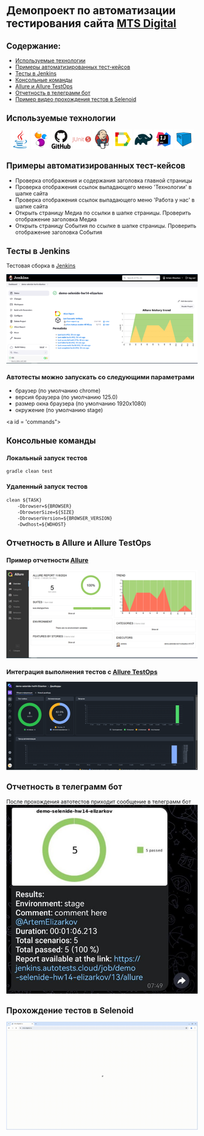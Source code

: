 # Демопроект по автоматизации тестирования сайта [MTS Digital](https://mts-digital.ru/)
## Содержание:
* <a href='#tech'>Используемые технологии</a>  
* <a href='#test'>Примеры автоматизированных тест-кейсов</a>  
* <a href='#jenkins'>Тесты в Jenkins</a>
* <a href='#commands'>Консольные команды</a>
* <a href='#allure'>Allure и Allure TestOps</a>
* <a href='tg'>Отчетность в телеграмм бот</a>
* <a href='video'>Пример видео прохождения тестов в Selenoid</a>

<a id = 'tech'></a>
## Используемые технологии
<p align = 'center'>
<a href='https://www.java.com/'><img src="images/logo/java-original.svg" width="50" height="50" alt='Java'/></a>
<a href='https://selenide.org/'><img src="images/logo/Selenide.svg" width="50" height="50" alt='Selenide'/></a>
<a href='https://github.com/'><img src="images/logo/github-original-wordmark.svg" width="50" height="50" alt='Github'/></a>
<a href='https://junit.org/junit5/'><img src="images/logo/junit-plain-wordmark.svg" width="50" height="50" alt='JUnit5'/></a>
<a href='https://www.jenkins.io/'><img src="images/logo/jenkins-original.svg" width="50" height="50" alt='Jenkins'/></a>
<a href='https://allurereport.org/docs/'><img src="images/logo/Allure.svg" width="50" height="50" alt='Allure'/></a>
<a href='https://gradle.org/'><img src="images/logo/Gradle.svg" width="50" height="50" alt='Gradle'/></a>
<a href='https://www.jetbrains.com/idea/'><img src="images/logo/Intelij_IDEA.svg" width="50" height="50" alt='IDEA'/></a>
<a href='https://aerokube.com/selenoid/latest/'><img src="images/logo/Selenoid.svg" width="50" height="50" alt='Selenoid'/></a>
</p>

<a id = 'test'></a>
## Примеры автоматизированных тест-кейсов
* Проверка отображения и содержания заголовка главной страницы
* Проверка отображения ссылок выпадающего меню 'Технологии' в шапке сайта
* Проверка отображения ссылок выпадающего меню 'Работа у нас' в шапке сайта
* Открыть страницу Медиа по ссылки в шапке страницы. Проверить отображение заголовка Медиа
* Открыть страницу События по ссылке в шапке страницы. Проверить отображение заголовка События

<a id = 'jenkins'></a>
## Тесты в Jenkins

Тестовая сборка в [Jenkins](https://jenkins.autotests.cloud/job/demo-selenide-hw14-elizarkov/)

<img src = "images/screens/Jenkins.png"/>

### Автотесты можно запускать со следующими параметрами
* браузер (по умолчанию chrome)
* версия браузера (по умолчанию 125.0)
* размер окна браузера (по умолчанию 1920x1080)
* окружение (по умолчанию stage)

<a id = 'commands"></a>
## Консольные команды
### Локальный запуск тестов
```bush 
gradle clean test
```

### Удаленный запуск тестов
```bush 
clean ${TASK} 
    -Dbrowser=${BROWSER} 
    -DbrowserSize=${SIZE} 
    -DbrowserVersion=${BROWSER_VERSION} 
    -Dwdhost=${WDHOST}
```

<a id = 'allure'></a>
## Отчетность в Allure и Allure TestOps
### Пример отчетности [Allure](https://jenkins.autotests.cloud/job/demo-selenide-hw14-elizarkov/allure/)
<img src = "images/screens/allurereport.png"/>

### Интеграция выполнения тестов с [Allure TestOps](https://allure.autotests.cloud/project/4489/dashboards)
<img src = "images/screens/testops.png"/>

<a id = 'tg'></a>
## Отчетность в телеграмм бот
После прохождения автотестов приходит сообщение в телеграмм бот
<img src = "images/screens/tg.jpg"/>

## Прохождение тестов в Selenoid
<img src = "images/screens/selenoid.gif"/>
